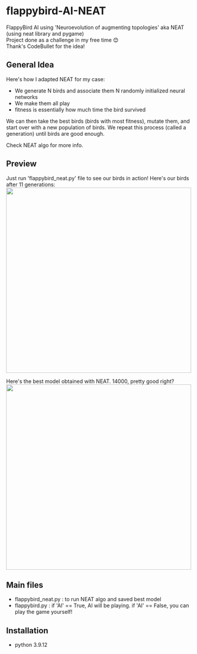 # flappybird-AI-NEAT
FlappyBird AI using 'Neuroevolution of augmenting topologies' aka NEAT (using neat library and pygame) <br/> 
Project done as a challenge in my free time :blush: <br/> 
Thank's CodeBullet for the idea! 

## General Idea 

Here's how I adapted NEAT for my case:

- We generate N birds and associate them N randomly initialized neural networks 
- We make them all play 
- fitness is essentially how much time the bird survived

We can then take the best birds (birds with most fitness), mutate them, and start over with a new population of birds.
We repeat this process (called a generation) until birds are good enough.

Check NEAT algo for more info.

## Preview 

Just run 'flappybird_neat.py' file to see our birds in action! Here's our birds after 11 generations:
<br/>
<img src="https://user-images.githubusercontent.com/62900180/187653342-3a4e1fa2-c674-4d40-a570-c8ad9941b350.gif" height="500">
<br/>

Here's the best model obtained with NEAT. 14000, pretty good right? 
<br/>
<img src="https://user-images.githubusercontent.com/62900180/187653442-7166b03b-6b17-4e29-a33f-8f50897327cf.gif" height="500">
<br/>

## Main files
- flappybird_neat.py : to run NEAT algo and saved best model 
- flappybird.py : if 'AI' == True, AI will be playing. if 'AI' == False, you can play the game yourself! 

## Installation 
- python 3.9.12
